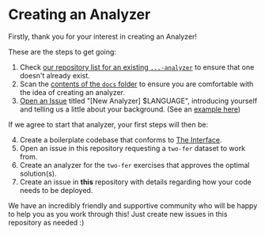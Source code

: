 # Creating an Analyzer

Firstly, thank you for your interest in creating an Analyzer!

These are the steps to get going:

1. Check [our repository list for an existing `...-analyzer`](https://github.com/exercism?q=analyzer) to ensure that one doesn't already exist.
2. Scan the [contents of the `docs` folder](./) to ensure you are comfortable with the idea of creating an analyzer.
3. [Open an Issue](https://github.com/exercism/automated-mentoring-support/issues/new) titled "[New Analyzer] $LANGUAGE", introducing yourself and telling us a little about your background. (See an [example here](https://github.com/exercism/automated-mentoring-support/issues/8))

If we agree to start that analyzer, your first steps will then be:

4. Create a boilerplate codebase that conforms to [The Interface](./interface.md).
5. Open an issue in this repository requesting a `two-fer` dataset to work from.
6. Create an analyzer for the `two-fer` exercises that approves the optimal solution(s).
7. Create an issue in **this** repository with details regarding how your code needs to be deployed.

We have an incredibly friendly and supportive community who will be happy to help you as you work through this! Just create new issues in this repository as needed :)
